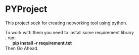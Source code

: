 # PYProject
This project seek for creating networking tool using python.

To work with them you need to install some requirement library</br>.
run:</br>
&nbsp;&nbsp;&nbsp;&nbsp;&nbsp;&nbsp;<strong>pip install -r requirement.txt</strong></br>
Then Go Ahead.
